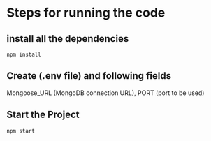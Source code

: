 # Steps for running the code

## install all the dependencies
`npm install`

## Create (.env file) and following fields
Mongoose_URL (MongoDB connection URL), PORT (port to be used)

## Start the Project
`npm start`